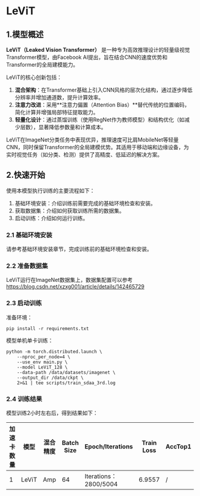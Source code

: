 # LeViT

## 1.模型概述
**LeViT（Leaked Vision Transformer）** 是一种专为高效推理设计的轻量级视觉Transformer模型，由Facebook AI提出，旨在结合CNN的速度优势和Transformer的全局建模能力。  

LeViT的核心创新包括：  
1. **混合架构**：在Transformer基础上引入CNN风格的层次化结构，通过逐步降低分辨率并增加通道数，提升计算效率。  
2. **注意力改进**：采用**注意力偏置（Attention Bias）**替代传统的位置编码，简化计算并增强局部特征提取能力。  
3. **轻量化设计**：通过蒸馏训练（使用RegNet作为教师模型）和结构优化（如减少层数），显著降低参数量和计算成本。  

LeViT在ImageNet分类任务中表现优异，推理速度可比肩MobileNet等轻量CNN，同时保留Transformer的全局建模优势。其适用于移动端和边缘设备，为实时视觉任务（如分类、检测）提供了高精度、低延迟的解决方案。

## 2.快速开始

使用本模型执行训练的主要流程如下：

1. 基础环境安装：介绍训练前需要完成的基础环境检查和安装。
2. 获取数据集：介绍如何获取训练所需的数据集。
3. 启动训练：介绍如何运行训练。

### 2.1 基础环境安装

请参考基础环境安装章节，完成训练前的基础环境检查和安装。

### 2.2 准备数据集

LeViT运行在ImageNet数据集上，数据集配置可以参考
https://blog.csdn.net/xzxg001/article/details/142465729

### 2.3 启动训练

准备环境：
```
pip install -r requirements.txt
```

模型单机单卡训练：
```shell
python -m torch.distributed.launch \
    --nproc_per_node=4 \
    --use_env main.py \
    --model LeViT_128 \
    --data-path /data/datasets/imagenet \
    --output_dir /data/ckpt \
    2>&1 | tee scripts/train_sdaa_3rd.log
```

### 2.4 训练结果

模型训练2小时左右后，得到结果如下：

| 加速卡数量 | 模型 | 混合精度 | Batch Size | Epoch/Iterations | Train Loss | AccTop1 |
|---|---|---|---|---|---|---|
| 1 | LeViT | Amp | 64 | Iterations：2800/5004 | 6.9557 | / |